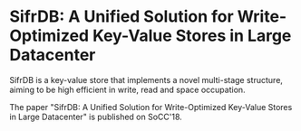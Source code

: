 SifrDB: A Unified Solution for Write-Optimized Key-Value Stores in Large Datacenter
=========

SifrDB is a key-value store that implements a novel multi-stage structure, aiming to be high efficient in write, read and space occupation. 

The paper "SifrDB: A Unified Solution for Write-Optimized Key-Value Stores in Large Datacenter" is published on SoCC'18.
